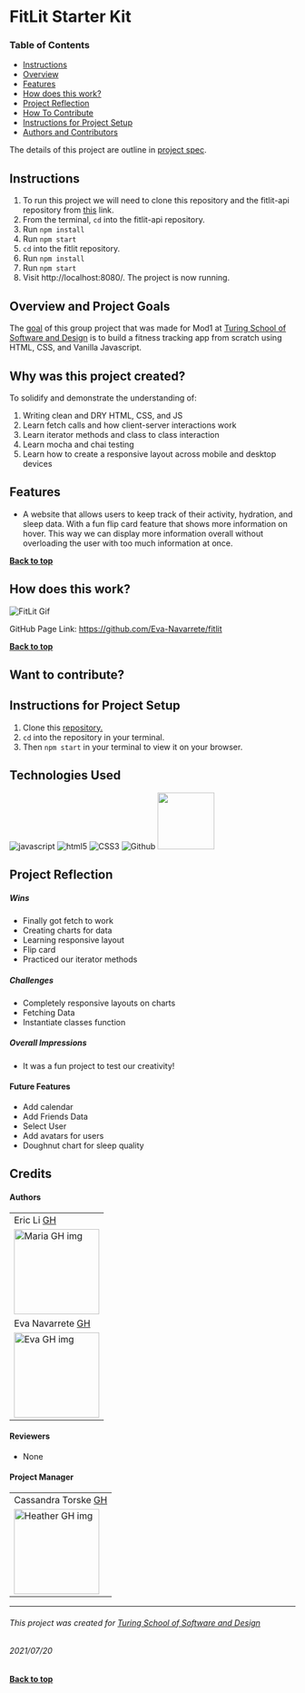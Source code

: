 # FitLit Starter Kit

### Table of Contents
- [Instructions](#instructions)
- [Overview](#overview-and-project-goals)
- [Features](#features)
- [How does this work?](#how-does-this-work)
- [Project Reflection](#project-reflection)
- [How To Contribute](#want-to-contribute)
- [Instructions for Project Setup](#Instructions-for-project-setup)
- [Authors and Contributors](#credits)

The details of this project are outline in [project spec](http://frontend.turing.io/projects/fitlit.html).

## Instructions
1. To run this project we will need to clone this repository and the fitlit-api repository from [this](https://github.com/turingschool-examples/fitlit-api) link.
2. From the terminal, `cd` into the fitlit-api repository.
3. Run `npm install`
4. Run `npm start`
5. `cd` into the fitlit repository.
6. Run `npm install`
7. Run `npm start`
8. Visit http://localhost:8080/. The project is now running.

## Overview and Project Goals
The [goal](https://frontend.turing.edu/projects/module-1/intention-timer-group.html) of this group project that was made for Mod1 at [Turing School of Software and Design](https://turing.io/) is to build a fitness tracking app from scratch using HTML, CSS, and Vanilla Javascript.

## Why was this project created?
To solidify and demonstrate the understanding of:
1. Writing clean and DRY HTML, CSS, and JS
2. Learn fetch calls and how client-server interactions work
3. Learn iterator methods and class to class interaction
4. Learn mocha and chai testing
5. Learn how to create a responsive layout across mobile and desktop devices

## Features
* A website that allows users to keep track of their activity, hydration, and sleep data. With a fun flip card feature that shows more information on hover. This way we can display more information overall without overloading the user with too much information at once.

**[Back to top](#table-of-contents)**

## How does this work?
![FitLit Gif](https://user-images.githubusercontent.com/75854628/126412055-0c59ec38-7bb9-459d-b3b1-ca65a8328bc7.gif)

GitHub Page Link: https://github.com/Eva-Navarrete/fitlit

**[Back to top](#table-of-contents)**

## Want to contribute?

## Instructions for Project Setup
1. Clone this [repository.](https://github.com/Eva-Navarrete/fitlit)
2. `cd` into the repository in your terminal.
3. Then `npm start` in your terminal to view it on your browser.

## Technologies Used
<p align="left">
  <img src="https://img.shields.io/badge/javascript%20-%23323330.svg?&style=for-the-badge&logo=javascript&logoColor=%23F7DF1E" alt="javascript" />
  <img src="https://img.shields.io/badge/html5%20-%23E34F26.svg?&style=for-the-badge&logo=html5&logoColor=white" alt="html5"/>
  <img src="https://img.shields.io/badge/css3%20-%231572B6.svg?&style=for-the-badge&logo=css3&logoColor=white" alt="CSS3"/>
  <img src="https://img.shields.io/badge/GitHub-100000?style=for-the-badge&logo=github&logoColor=white" alt="Github" />
  <img src="https://dyclassroom.com/image/topic/mochajs-chaijs/logo.png" height"80px" width="100px"alt=" "Mocha & Chai"/>
</p>

## Project Reflection

##### Wins
* Finally got fetch to work
* Creating charts for data
* Learning responsive layout
* Flip card
* Practiced our iterator methods

##### Challenges
* Completely responsive layouts on charts
* Fetching Data
* Instantiate classes function

##### Overall Impressions
* It was a fun project to test our creativity!

#### Future Features
* Add calendar
* Add Friends Data
* Select User
* Add avatars for users
* Doughnut chart for sleep quality

## Credits
#### Authors
<table>
    <tr>
          <td> Eric Li <a href="https://github.com/ericli1996">GH</td>
    </tr>
    </tr>
 <td><img src="https://avatars.githubusercontent.com/u/75854628?v=4" alt="Maria GH img"
width="150" height="auto" /></td>
     <tr>
          <td> Eva Navarrete <a href="https://github.com/Eva-Navarrete">GH</td>
      </tr>
      </tr>
<td><img src="https://avatars.githubusercontent.com/u/68021391?v=4" alt="Eva GH img"
width="150" height="auto" /></td>
    </tr>
</table>

#### Reviewers
* None

#### Project Manager
<table>
    <tr>
         <td> Cassandra Torske <a href="https://github.com/CassandraGoose">GH</td>
    </tr>
    </tr>
    <td><img src="https://avatars.githubusercontent.com/u/21070575?v=4" alt="Heather GH img"
 width="150" height="auto" /></td>
</tr>
</table>

**************************************************************************
###### This project was created for [Turing School of Software and Design](https://turing.io/)
###### 2021/07/20
**[Back to top](#table-of-contents)**
